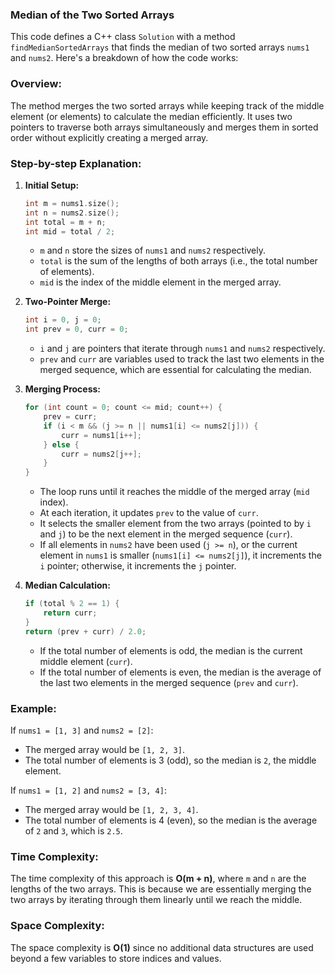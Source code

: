 ### **Median of the Two Sorted Arrays**
This code defines a C++ class `Solution` with a method `findMedianSortedArrays` that finds the median of two sorted arrays `nums1` and `nums2`. Here's a breakdown of how the code works:

### **Overview:**
The method merges the two sorted arrays while keeping track of the middle element (or elements) to calculate the median efficiently. It uses two pointers to traverse both arrays simultaneously and merges them in sorted order without explicitly creating a merged array.

### **Step-by-step Explanation:**

1. **Initial Setup:**
    ```cpp
    int m = nums1.size();
    int n = nums2.size();
    int total = m + n;
    int mid = total / 2;
    ```
   - `m` and `n` store the sizes of `nums1` and `nums2` respectively.
   - `total` is the sum of the lengths of both arrays (i.e., the total number of elements).
   - `mid` is the index of the middle element in the merged array.

2. **Two-Pointer Merge:**
    ```cpp
    int i = 0, j = 0;
    int prev = 0, curr = 0;
    ```
   - `i` and `j` are pointers that iterate through `nums1` and `nums2` respectively.
   - `prev` and `curr` are variables used to track the last two elements in the merged sequence, which are essential for calculating the median.

3. **Merging Process:**
    ```cpp
    for (int count = 0; count <= mid; count++) {
        prev = curr;
        if (i < m && (j >= n || nums1[i] <= nums2[j])) {
            curr = nums1[i++];
        } else {
            curr = nums2[j++];
        }
    }
    ```
   - The loop runs until it reaches the middle of the merged array (`mid` index).
   - At each iteration, it updates `prev` to the value of `curr`.
   - It selects the smaller element from the two arrays (pointed to by `i` and `j`) to be the next element in the merged sequence (`curr`).
   - If all elements in `nums2` have been used (`j >= n`), or the current element in `nums1` is smaller (`nums1[i] <= nums2[j]`), it increments the `i` pointer; otherwise, it increments the `j` pointer.

4. **Median Calculation:**
    ```cpp
    if (total % 2 == 1) {
        return curr;
    }
    return (prev + curr) / 2.0;
    ```
   - If the total number of elements is odd, the median is the current middle element (`curr`).
   - If the total number of elements is even, the median is the average of the last two elements in the merged sequence (`prev` and `curr`).

### **Example:**

If `nums1 = [1, 3]` and `nums2 = [2]`:

- The merged array would be `[1, 2, 3]`.
- The total number of elements is 3 (odd), so the median is `2`, the middle element.

If `nums1 = [1, 2]` and `nums2 = [3, 4]`:

- The merged array would be `[1, 2, 3, 4]`.
- The total number of elements is 4 (even), so the median is the average of `2` and `3`, which is `2.5`.

### **Time Complexity:**

The time complexity of this approach is **O(m + n)**, where `m` and `n` are the lengths of the two arrays. This is because we are essentially merging the two arrays by iterating through them linearly until we reach the middle.

### **Space Complexity:**

The space complexity is **O(1)** since no additional data structures are used beyond a few variables to store indices and values.
